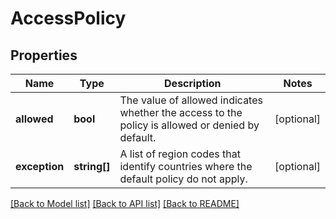 # AccessPolicy

## Properties
Name | Type | Description | Notes
------------ | ------------- | ------------- | -------------
**allowed** | **bool** | The value of allowed indicates whether the access to the policy is allowed or denied by default. | [optional] 
**exception** | **string[]** | A list of region codes that identify countries where the default policy do not apply. | [optional] 

[[Back to Model list]](../README.md#documentation-for-models) [[Back to API list]](../README.md#documentation-for-api-endpoints) [[Back to README]](../README.md)


